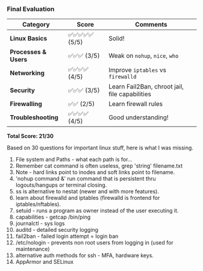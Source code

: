 ### **Final Evaluation** 

|Category|Score|Comments|
|---|---|---|
|**Linux Basics**|✅✅✅✅✅ (5/5)|Solid!|
|**Processes & Users**|✅✅✅ (3/5)|Weak on `nohup`, `nice`, `who`|
|**Networking**|✅✅✅✅ (4/5)|Improve `iptables` vs `firewalld`|
|**Security**|✅✅✅ (3/5)|Learn Fail2Ban, chroot jail, file capabilities|
|**Firewalling**|✅✅ (2/5)|Learn firewall rules|
|**Troubleshooting**|✅✅✅✅ (4/5)|Good understanding!|

**Total Score: 21/30**

Based on 30 questions for important linux stuff, here is what I was missing.

1. File system and Paths - what each path is for...
2. Remember cat command is often useless, grep 'string' filename.txt
3. Note - hard links point to inodes and soft links point to filename.
4. 'nohup command &' run command that is persistent thru logouts/hangups or terminal closing.
5. ss is alternative to nestat (newer and with more features).
6. learn about firewalld and iptables (firewalld is frontend for iptables/nftables).
7. setuid - runs a program as owner instead of the user executing it.
8. capabilities - getcap /bin/ping
9. journalctl - sys logs
10. auditd - detailed security logging
11. fail2ban - failed login attempt = login ban
12. /etc/nologin - prevents non root users from logging in (used for maintenance)
13. alternative auth methods for ssh - MFA, hardware keys.
14. AppArmor and SELinux
